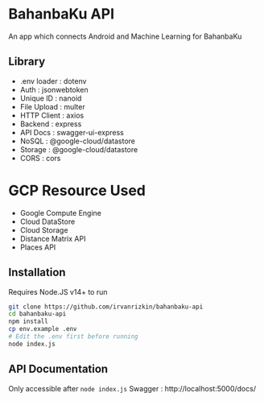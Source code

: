 # BahanbaKu API
An app which connects Android and Machine Learning for BahanbaKu

## Library
- .env loader : dotenv
- Auth : jsonwebtoken
- Unique ID : nanoid
- File Upload : multer
- HTTP Client : axios
- Backend : express
- API Docs : swagger-ui-express
- NoSQL : @google-cloud/datastore
- Storage : @google-cloud/datastore
- CORS : cors

# GCP Resource Used
- Google Compute Engine
- Cloud DataStore
- Cloud Storage
- Distance Matrix API
- Places API

## Installation
Requires Node.JS v14+ to run
```sh
git clone https://github.com/irvanrizkin/bahanbaku-api
cd bahanbaku-api
npm install
cp env.example .env
# Edit the .env first before running
node index.js
```

## API Documentation
Only accessible after `node index.js`
Swagger : http://localhost:5000/docs/
